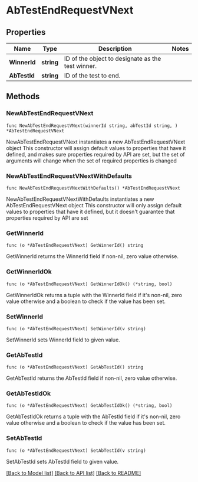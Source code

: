# AbTestEndRequestVNext

## Properties

Name | Type | Description | Notes
------------ | ------------- | ------------- | -------------
**WinnerId** | **string** | ID of the object to designate as the test winner. | 
**AbTestId** | **string** | ID of the test to end. | 

## Methods

### NewAbTestEndRequestVNext

`func NewAbTestEndRequestVNext(winnerId string, abTestId string, ) *AbTestEndRequestVNext`

NewAbTestEndRequestVNext instantiates a new AbTestEndRequestVNext object
This constructor will assign default values to properties that have it defined,
and makes sure properties required by API are set, but the set of arguments
will change when the set of required properties is changed

### NewAbTestEndRequestVNextWithDefaults

`func NewAbTestEndRequestVNextWithDefaults() *AbTestEndRequestVNext`

NewAbTestEndRequestVNextWithDefaults instantiates a new AbTestEndRequestVNext object
This constructor will only assign default values to properties that have it defined,
but it doesn't guarantee that properties required by API are set

### GetWinnerId

`func (o *AbTestEndRequestVNext) GetWinnerId() string`

GetWinnerId returns the WinnerId field if non-nil, zero value otherwise.

### GetWinnerIdOk

`func (o *AbTestEndRequestVNext) GetWinnerIdOk() (*string, bool)`

GetWinnerIdOk returns a tuple with the WinnerId field if it's non-nil, zero value otherwise
and a boolean to check if the value has been set.

### SetWinnerId

`func (o *AbTestEndRequestVNext) SetWinnerId(v string)`

SetWinnerId sets WinnerId field to given value.


### GetAbTestId

`func (o *AbTestEndRequestVNext) GetAbTestId() string`

GetAbTestId returns the AbTestId field if non-nil, zero value otherwise.

### GetAbTestIdOk

`func (o *AbTestEndRequestVNext) GetAbTestIdOk() (*string, bool)`

GetAbTestIdOk returns a tuple with the AbTestId field if it's non-nil, zero value otherwise
and a boolean to check if the value has been set.

### SetAbTestId

`func (o *AbTestEndRequestVNext) SetAbTestId(v string)`

SetAbTestId sets AbTestId field to given value.



[[Back to Model list]](../README.md#documentation-for-models) [[Back to API list]](../README.md#documentation-for-api-endpoints) [[Back to README]](../README.md)


